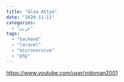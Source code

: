 ```yaml
---
title: "Alaa Attya"
date: "2020-11-11"
categories:
  - "عربي"
tags:
  - "backend"
  - "laravel"
  - "microservice"
  - "php"
---
```


https://www.youtube.com/user/vidoman2001
